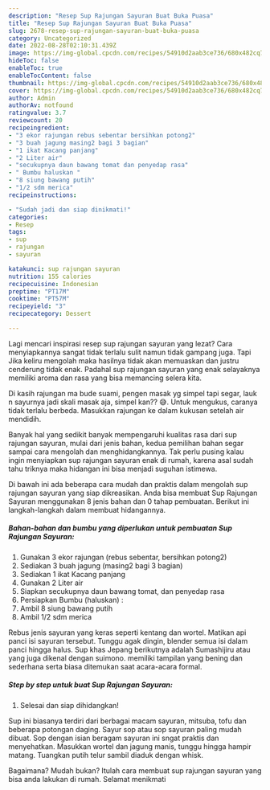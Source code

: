 ```yaml
---
description: "Resep Sup Rajungan Sayuran Buat Buka Puasa"
title: "Resep Sup Rajungan Sayuran Buat Buka Puasa"
slug: 2678-resep-sup-rajungan-sayuran-buat-buka-puasa
category: Uncategorized
date: 2022-08-28T02:10:31.439Z
image: https://img-global.cpcdn.com/recipes/54910d2aab3ce736/680x482cq70/sup-rajungan-sayuran-foto-resep-utama.jpg
hideToc: false
enableToc: true
enableTocContent: false
thumbnail: https://img-global.cpcdn.com/recipes/54910d2aab3ce736/680x482cq70/sup-rajungan-sayuran-foto-resep-utama.jpg
cover: https://img-global.cpcdn.com/recipes/54910d2aab3ce736/680x482cq70/sup-rajungan-sayuran-foto-resep-utama.jpg
author: Admin
authorAv: notfound
ratingvalue: 3.7
reviewcount: 20
recipeingredient:
- "3 ekor rajungan rebus sebentar bersihkan potong2"
- "3 buah jagung masing2 bagi 3 bagian"
- "1 ikat Kacang panjang"
- "2 Liter air"
- "secukupnya daun bawang tomat dan penyedap rasa"
- " Bumbu haluskan "
- "8 siung bawang putih"
- "1/2 sdm merica"
recipeinstructions:

- "Sudah jadi dan siap dinikmati!"
categories:
- Resep
tags:
- sup
- rajungan
- sayuran

katakunci: sup rajungan sayuran 
nutrition: 155 calories
recipecuisine: Indonesian
preptime: "PT17M"
cooktime: "PT57M"
recipeyield: "3"
recipecategory: Dessert

---
```



Lagi mencari inspirasi resep sup rajungan sayuran yang lezat? Cara menyiapkannya sangat tidak terlalu sulit namun tidak gampang juga. Tapi Jika keliru mengolah maka hasilnya tidak akan memuaskan dan justru cenderung tidak enak. Padahal sup rajungan sayuran yang enak selayaknya memiliki aroma dan rasa yang bisa memancing selera kita.


Di kasih rajungan ma bude suami, pengen masak yg simpel tapi segar, lauk n sayurnya jadi skali masak aja, simpel kan?? 😅. Untuk mengukus, caranya tidak terlalu berbeda. Masukkan rajungan ke dalam kukusan setelah air mendidih.

Banyak hal yang sedikit banyak mempengaruhi kualitas rasa dari sup rajungan sayuran, mulai dari jenis bahan, kedua pemilihan bahan segar sampai cara mengolah dan menghidangkannya. Tak perlu pusing kalau ingin menyiapkan sup rajungan sayuran enak di rumah, karena asal sudah tahu triknya maka hidangan ini bisa menjadi suguhan istimewa.


Di bawah ini ada beberapa cara mudah dan praktis dalam mengolah sup rajungan sayuran yang siap dikreasikan. Anda bisa membuat Sup Rajungan Sayuran menggunakan 8 jenis bahan dan 0 tahap pembuatan. Berikut ini langkah-langkah dalam membuat hidangannya.

<!--inarticleads1-->

##### Bahan-bahan dan bumbu yang diperlukan untuk pembuatan Sup Rajungan Sayuran:

1. Gunakan 3 ekor rajungan (rebus sebentar, bersihkan potong2)
1. Sediakan 3 buah jagung (masing2 bagi 3 bagian)
1. Sediakan 1 ikat Kacang panjang
1. Gunakan 2 Liter air
1. Siapkan secukupnya daun bawang tomat, dan penyedap rasa
1. Persiapkan  Bumbu (haluskan) :
1. Ambil 8 siung bawang putih
1. Ambil 1/2 sdm merica


Rebus jenis sayuran yang keras seperti kentang dan wortel. Matikan api panci isi sayuran tersebut. Tunggu agak dingin, blender semua isi dalam panci hingga halus. Sup khas Jepang berikutnya adalah Sumashijiru atau yang juga dikenal dengan suimono. memiliki tampilan yang bening dan sederhana serta biasa ditemukan saat acara-acara formal. 

<!--inarticleads2-->

##### Step by step untuk buat Sup Rajungan Sayuran:


1. Selesai dan siap dihidangkan!

Sup ini biasanya terdiri dari berbagai macam sayuran, mitsuba, tofu dan beberapa potongan daging. Sayur sop atau sop sayuran paling mudah dibuat. Sop dengan isian beragam sayuran ini sngat praktis dan menyehatkan. Masukkan wortel dan jagung manis, tunggu hingga hampir matang. Tuangkan putih telur sambil diaduk dengan whisk. 

Bagaimana? Mudah bukan? Itulah cara membuat sup rajungan sayuran yang bisa anda lakukan di rumah. Selamat menikmati
